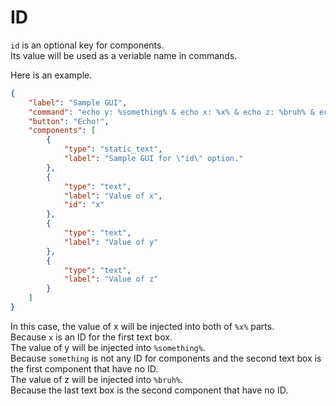 # ID

`id` is an optional key for components.  
Its value will be used as a veriable name in commands.  
  
Here is an example.  

```json
{
    "label": "Sample GUI",
    "command": "echo y: %something% & echo x: %x% & echo z: %bruh% & echo x: %x%",
    "button": "Echo!",
    "components": [
        {
            "type": "static_text",
            "label": "Sample GUI for \"id\" option."
        },
        {
            "type": "text",
            "label": "Value of x",
            "id": "x"
        },
        {
            "type": "text",
            "label": "Value of y"
        },
        {
            "type": "text",
            "label": "Value of z"
        }
    ]
}
```

In this case, the value of x will be injected into both of `%x%` parts.  
Because `x` is an ID for the first text box.  
The value of y will be injected into `%something%`.  
Because `something` is not any ID for components and the second text box is the first component that have no ID.  
The value of z will be injected into `%bruh%`.  
Because the last text box is the second component that have no ID.  
